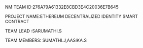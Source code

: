 NM TEAM ID:276A79A61332E8CBD3E4C20036E7B645

PROJECT NAME:ETHEREUM DECENTRALIZED IDENTITY SMART CONTRACT

TEAM LEAD :SARUMATHI.S

TEAM MEMBERS: SUMATHI.J,AASIKA.S
